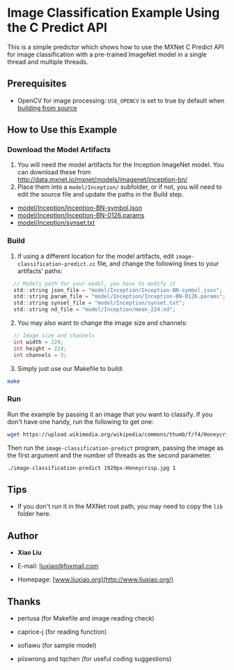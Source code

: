 # Image Classification Example Using the C Predict API
This is a simple predictor which shows how to use the MXNet C Predict API for image classification with a pre-trained ImageNet model in a single thread and multiple threads.

## Prerequisites

* OpenCV for image processing: `USE_OPENCV` is set to true by default when [building from source](https://mxnet.incubator.apache.org/install/build_from_source.html)

## How to Use this Example

### Download the Model Artifacts
1. You will need the model artifacts for the Inception ImageNet model. You can download these from http://data.mxnet.io/mxnet/models/imagenet/inception-bn/
2. Place them into a `model/Inception/` subfolder, or if not, you will need to edit the source file and update the paths in the Build step.

* [model/Inception/Inception-BN-symbol.json](http://data.mxnet.io/mxnet/models/imagenet/inception-bn/Inception-BN-symbol.json)
* [model/Inception/Inception-BN-0126.params](http://data.mxnet.io/mxnet/models/imagenet/inception-bn/Inception-BN-0126.params)
* [model/Inception/synset.txt](http://data.mxnet.io/mxnet/models/imagenet/synset.txt)

### Build
1. If using a different location for the model artifacts, edit `image-classification-predict.cc` file, and change the following lines to your artifacts' paths:
  ```c
    // Models path for your model, you have to modify it
    std::string json_file = "model/Inception/Inception-BN-symbol.json";
    std::string param_file = "model/Inception/Inception-BN-0126.params";
    std::string synset_file = "model/Inception/synset.txt";
    std::string nd_file = "model/Inception/mean_224.nd";
  ```

2. You may also want to change the image size and channels:
  ```c
    // Image size and channels
    int width = 224;
    int height = 224;
    int channels = 3;
  ```

3. Simply just use our Makefile to build:
  ```bash
  make
  ```

### Run
Run the example by passing it an image that you want to classify. If you don't have one handy, run the following to get one:

  ```bash
  wget https://upload.wikimedia.org/wikipedia/commons/thumb/f/f4/Honeycrisp.jpg/1920px-Honeycrisp.jpg
  ```

Then run the `image-classification-predict` program, passing the image as the first argument and the number of threads as the second parameter.

  ```bash
  ./image-classification-predict 1920px-Honeycrisp.jpg 1
  ```

## Tips

* If you don't run it in the MXNet root path, you may need to copy the `lib` folder here.

## Author
* **Xiao Liu**

* E-mail: liuxiao@foxmail.com

* Homepage: [www.liuxiao.org](http://www.liuxiao.org/)

## Thanks
* pertusa (for Makefile and image reading check)

* caprice-j (for reading function)

* sofiawu (for sample model)

* piiswrong and tqchen (for useful coding suggestions)
